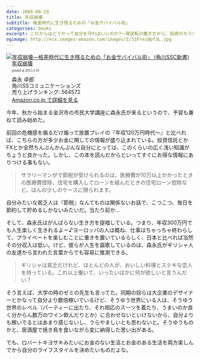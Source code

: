 ```yaml
---
date: 2008-08-19
title: 年収崩壊
subtitle: 格差時代に生き残るための「お金サバイバル術」
categories: books
excerpt: これからはどうやって自分を守ればいいのか?一発逆転の働き方から、投資のカラクリ、B級コレクションを楽しむ方法まで「モリタク流お金サバイバル術」が満載。
ogimage: http://ecx.images-amazon.com/images/I/31FreiBpf3L.jpg
---
```


<div class="azlink-box"><div class="azlink-image" style="float:left"><a href="http://www.amazon.co.jp/exec/obidos/ASIN/4827550107/warikiru-22/" name="azlinklink" target="_blank"><img src="http://ecx.images-amazon.com/images/I/31FreiBpf3L._SL160_.jpg" alt="年収崩壊―格差時代に生き残るための「お金サバイバル術」 (角川SSC新書)" style="border:none" /></a></div><div class="azlink-info" style="float:left;margin-left:15px;line-height:120%"><div class="azlink-name" style="margin-bottom:10px;line-height:120%"><a href="http://www.amazon.co.jp/exec/obidos/ASIN/4827550107/warikiru-22/" name="azlinklink" target="_blank">年収崩壊</a><div class="azlink-powered-date" style="font-size:7pt;margin-top:5px;font-family:verdana;line-height:120%">posted at 2015.3.16</div></div><div class="azlink-detail">森永 卓郎<br />角川SSコミュニケーションズ<br />売り上げランキング: 564572<br /></div><div class="azlink-link" style="margin-top:5px"><a href="http://www.amazon.co.jp/exec/obidos/ASIN/4827550107/warikiru-22/" target="_blank">Amazon.co.jp で詳細を見る</a></div></div><div class="azlink-footer" style="clear:left"></div></div>

今年、秋から始まる金沢市の市民大学講座に森永氏が来るというので、予習も兼ねて読み始めた。

前回の危機感を煽るだけ煽って放置プレイの『年収120万円時代～』と比べれば、こちらの方が多少お金に関しての情報が盛り込まれている。投資信託とかFXとか全然ちんぷんかんぷんな自分にとっては、このくらいの広く浅い知識がちょうど良かった。しかし、この本を読んだからといってすぐにお得な情報にありつける事もない。

> サラリーマンがで節税が受けられるのは、医療費が10万以上かかったときの医療費控除、住宅を購入してローンを組んだときの住宅ローン控除など、ほんの少しのケースに限られます。

自分みたいな貧乏人は『節税』なんてものは関係ないお話で、こつこつ、毎日を節約して貯めるしかないみたいだ。当たり前か...

そして、森永氏はがんばらない生き方を提唱している。つまり、年収300万円でも人生楽しく生きれるよー♪ヨーロッパの人は概ね、仕事はちゃっちゃ終わらして、プライベートを楽しむことに重きを置いているらしく、日本と比べれば当然その分収入は低い。けど、彼らが人生を謳歌しているのは、森永氏がギリシャ人の友達から言われた言葉からでも容易に推測できる。

> ギリシャは貧乏だけれど、ほとんどの人が、おいしい料理とステキな恋人を持っている。これ以上働いて、いったいほかに何が欲しいと言うんだい？

そう言えば、大学の時のゼミの先生も言ってた。同期の奴らは大企業のデザイナーとかなって自分より数倍稼いでいるけど、そうゆう世界にいる人は、そうゆう世界のレベル（パーティーに出たり、それ相応のスーツを着たり、うまいのか良く分からん数万のワイン飲んだりとか）に合わせないといけないから、自分よりも稼いでるとはあまり感じないし、うらやましいとも思わないと。そうゆうものかと、居酒屋で焼き鳥を食いながら変に納得した思い出がある。

でも、ロバートキヨサキみたいにお金のない生活とお金のある生活を両方楽しんでから自分のライフスタイルを決めたいものだよな。

